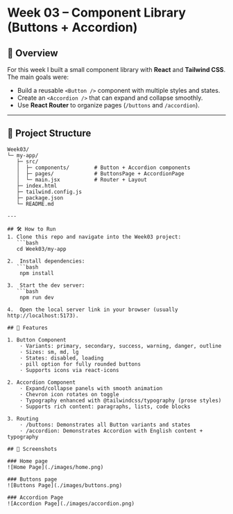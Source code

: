 # Week 03 – Component Library (Buttons + Accordion)

## 🚀 Overview
For this week I built a small component library with **React** and **Tailwind CSS**.  
The main goals were:
- Build a reusable `<Button />` component with multiple styles and states.
- Create an `<Accordion />` that can expand and collapse smoothly.
- Use **React Router** to organize pages (`/buttons` and `/accordion`).

---

## 📂 Project Structure

```text
Week03/
└─ my-app/
   ├─ src/
   │  ├─ components/        # Button + Accordion components
   │  ├─ pages/             # ButtonsPage + AccordionPage
   │  └─ main.jsx           # Router + Layout
   ├─ index.html
   ├─ tailwind.config.js
   ├─ package.json
   └─ README.md

---

## 🛠️ How to Run
1. Clone this repo and navigate into the Week03 project:
   ```bash
   cd Week03/my-app

2.	Install dependencies:   
   ```bash
    npm install

3.	Start the dev server:
   ```bash
    npm run dev

4.	Open the local server link in your browser (usually http://localhost:5173).

## 🎨 Features

1. Button Component
	· Variants: primary, secondary, success, warning, danger, outline
	· Sizes: sm, md, lg
	· States: disabled, loading
	· pill option for fully rounded buttons
	· Supports icons via react-icons

2. Accordion Component
	· Expand/collapse panels with smooth animation
	· Chevron icon rotates on toggle
	· Typography enhanced with @tailwindcss/typography (prose styles)
	· Supports rich content: paragraphs, lists, code blocks

3. Routing
	· /buttons: Demonstrates all Button variants and states
	· /accordion: Demonstrates Accordion with English content + typography

## 📸 Screenshots

### Home page
![Home Page](./images/home.png)

### Buttons page
![Buttons Page](./images/buttons.png)

### Accordion Page
![Accordion Page](./images/accordion.png)